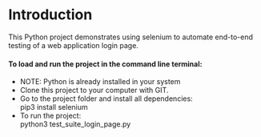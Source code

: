 # Introduction
This Python project demonstrates using selenium to automate end-to-end testing of a web application login page.

<h4>To load and run the project in the command line terminal:</h4>
<p>
<ul>
  <li>
    NOTE: Python is already installed in your system
  </li>
  <li>
    Clone this project to your computer with GIT.
  </li>
  <li>
    Go to the project folder and install all dependencies:<br>
    pip3 install selenium<br>

  </li>
  <li>
    To run the project:<br> 
    python3 test_suite_login_page.py
  </li>
</ul>
</p>